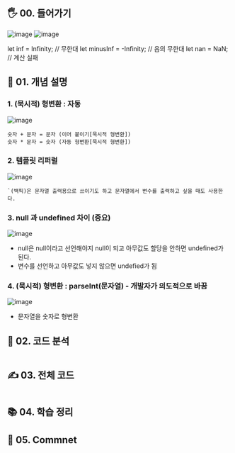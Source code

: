 
## 🖐 00. 들어가기
![image](https://user-images.githubusercontent.com/86208370/178051556-afb533c2-879d-4a08-a679-e4843a18fc7b.png)
![image](https://user-images.githubusercontent.com/86208370/187086563-85a4a271-ddbe-450b-bec8-ea29e54317aa.png)

let inf = Infinity; // 무한대
let minusInf = -Infinity; // 음의 무한대
let nan = NaN; // 계산 실패

## 📌 01. 개념 설명


### 1. (묵시적) 형변환 : 자동
![image](https://user-images.githubusercontent.com/86208370/177976762-95c7b6a2-62b1-4950-912c-0ba7b7b82f10.png)
```
숫자 + 문자 = 문자 (이어 붙이기[묵시적 형변환])
숫자 * 문자 = 숫자 (자동 형변환[묵시적 형변환])
```
### 2. 템플릿 리퍼럴
![image](https://user-images.githubusercontent.com/86208370/177977586-291f8344-74b3-4d91-adb5-012f9020895a.png)
```
`(백픽)은 문자열 출력용으로 쓰이기도 하고 문자열에서 변수를 출력하고 싶을 때도 사용한다.
```
### 3. null 과 undefined 차이 (중요)
![image](https://user-images.githubusercontent.com/86208370/177977903-70880620-c87d-45cb-a1b4-d13cbae21670.png)
- null은 null이라고 선언해야지 null이 되고 아무값도 할당을 안하면 undefined가 된다.
- 변수를 선언하고 아무값도 넣지 않으면 undefied가 됨 

### 4. (묵시적) 형변환 : parseInt(문자열) - 개발자가 의도적으로 바꿈
![image](https://user-images.githubusercontent.com/86208370/177979832-a3fc01bd-72e5-49fe-843e-adc997f13d15.png)
- 문자열을 숫자로 형변환




## 🍳 02. 코드 분석
```js

```
## ✍ 03. 전체 코드
```js

```
## 📚 04. 학습 정리

## 🤔 05. Commnet 
